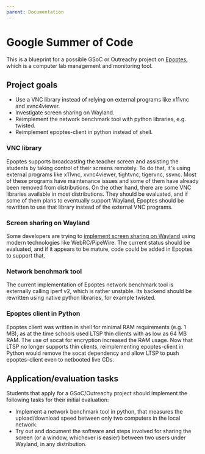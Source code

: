 ```yaml
---
parent: Documentation
---
```


# Google Summer of Code
This is a blueprint for a possible GSoC or Outreachy project on [Epoptes](https://epoptes.github.io), which is a computer lab management and monitoring tool.

## Project goals

- Use a VNC library instead of relying on external programs like x11vnc and xvnc4viewer.
- Investigate screen sharing on Wayland.
- Reimplement the network benchmark tool with python libraries, e.g. twisted.
- Reimplement epoptes-client in python instead of shell.

### VNC library

Epoptes supports broadcasting the teacher screen and assisting the students by taking control of their screens remotely. To do that, it's using external programs like x11vnc, xvnc4viewer, tightvnc, tigervnc, ssvnc. Most of these programs have maintenance issues and some of them have already been removed from distributions.
On the other hand, there are some VNC libraries available in most distributions. They should be evaluated, and if some of them plans to eventually support Wayland, Epoptes should be rewritten to use that library instead of the external VNC programs.

### Screen sharing on Wayland

Some developers are trying to [implement screen sharing on Wayland](https://www.phoronix.com/scan.php?page=news_item&px=WebRTC-Wayland-Screen-Share) using modern technologies like WebRC/PipeWire. The current status should be evaluated, and if it appears to be mature, code could be added in Epoptes to support that.

### Network benchmark tool

The current implementation of Epoptes network benchmark tool is externally calling iperf v2, which is rather unstable. Its backend should be rewritten using native python libraries, for example twisted.

### Epoptes client in Python

Epoptes client was written in shell for minimal RAM requirements (e.g. 1 MB), as at the time schools used LTSP thin clients with as low as 64 MB RAM. The use of socat for encryption increased the RAM usage. Now that LTSP no longer supports thin clients, reimplementing epoptes-client in Python would remove the socat dependency and allow LTSP to push epoptes-client even to netbooted live CDs.

## Application/evaluation tasks

Students that apply for a GSoC/Outreachy project should implement the following tasks for their initial evaluation:

- Implement a network benchmark tool in python, that measures the upload/download speed between only two computers in the local network.
- Try out and document the software and steps involved for sharing the screen (or a window, whichever is easier) between two users under Wayland, in any distribution.
